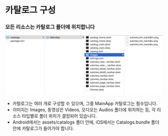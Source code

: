 # 카탈로그 구성

### 모든 리소스는 카탈로그 폴더에 위치합니다

![](images/catalg-folder.png)

* 카탈로그는 여러 개로 구성할 수 있으며, 그중 MainApp 카탈로그는 필수입니다.
* 이미지는 Images, 동영상은 Videos, 오디오는 Audios 폴더에 위치하는 등, 각 리소스 타입별로 폴더 위치가 결정되어 있습니다.
* Android에서는 assets/catalogs 폴더 안에, iOS에서는 Catalogs.bundle 폴더 안에 카탈로그가 들어가야 합니다.
